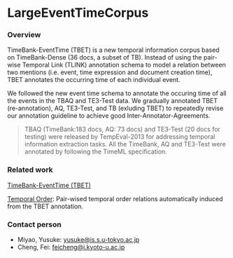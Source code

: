 # LargeEventTimeCorpus


### Overview

TimeBank-EventTime  (TBET) is a new temporal information corpus based on TimeBank-Dense (36 docs, a subset of TB). Instead of using the pair-wise  Temporal Link (TLINK) annotation schema to model a relation between two mentions (i.e. event, time expression and document creation time), TBET annotates the occurring time of each individual event.

We followed the new event time schema to annotate the occuring time of all the events in the TBAQ and TE3-Test data. We gradually annotated TBET (re-annotation), AQ, TE3-Test, and TB (exluding TBET) to repeatedly revise our annotation guideline to achieve good Inter-Annotator-Agreements.

> TBAQ (TimeBank:183 docs, AQ: 73 docs) and TE3-Test (20 docs for testing) were released by TempEval-2013 for addressing temporal information extraction tasks. All the TimeBank, AQ and TE3-Test were annotated by following the TimeML specification.

### Related work

[TimeBank-EventTime (TBET)](https://www.informatik.tu-darmstadt.de/ukp/research_6/data/timeline_generation/temporal_anchoring_of_events_for_the_timebank_corpus/index.en.jsp) 

[Temporal Order](https://github.com/racerandom/temporalorder): Pair-wised temporal order relations automatically induced from the TBET annotation.

### Contact person

* Miyao, Yusuke: yusuke@is.s.u-tokyo.ac.jp
* Cheng, Fei:  feicheng@i.kyoto-u.ac.jp








